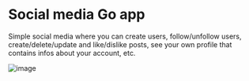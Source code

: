 # Social media Go app

Simple social media where you can create users, follow/unfollow users, create/delete/update and like/dislike posts, see your own profile that contains infos about your account, etc.

![image](https://i.ibb.co/FqHLnkr/post.png)
